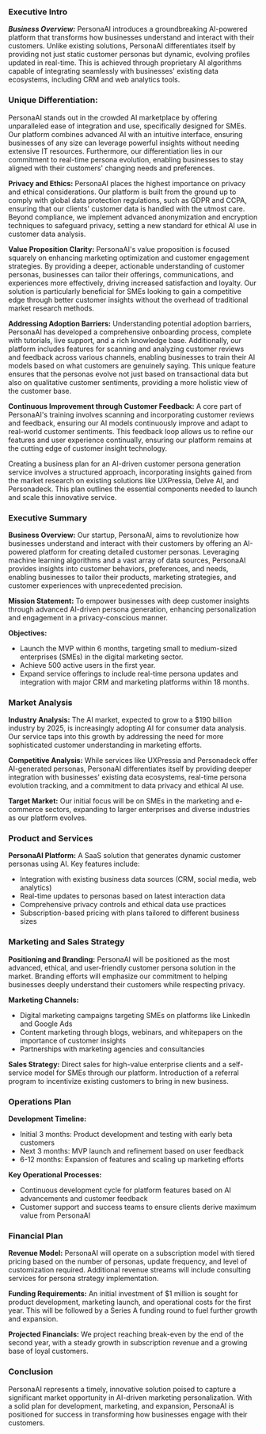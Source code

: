 ### Executive Intro 

***Business Overview:***
PersonaAI introduces a groundbreaking AI-powered platform that transforms how businesses understand and interact with their customers. Unlike existing solutions, PersonaAI differentiates itself by providing not just static customer personas but dynamic, evolving profiles updated in real-time. This is achieved through proprietary AI algorithms capable of integrating seamlessly with businesses' existing data ecosystems, including CRM and web analytics tools.

### Unique Differentiation:
PersonaAI stands out in the crowded AI marketplace by offering unparalleled ease of integration and use, specifically designed for SMEs. Our platform combines advanced AI with an intuitive interface, ensuring businesses of any size can leverage powerful insights without needing extensive IT resources. Furthermore, our differentiation lies in our commitment to real-time persona evolution, enabling businesses to stay aligned with their customers' changing needs and preferences.

**Privacy and Ethics:**
PersonaAI places the highest importance on privacy and ethical considerations. Our platform is built from the ground up to comply with global data protection regulations, such as GDPR and CCPA, ensuring that our clients' customer data is handled with the utmost care. Beyond compliance, we implement advanced anonymization and encryption techniques to safeguard privacy, setting a new standard for ethical AI use in customer data analysis.

**Value Proposition Clarity:**
PersonaAI's value proposition is focused squarely on enhancing marketing optimization and customer engagement strategies. By providing a deeper, actionable understanding of customer personas, businesses can tailor their offerings, communications, and experiences more effectively, driving increased satisfaction and loyalty. Our solution is particularly beneficial for SMEs looking to gain a competitive edge through better customer insights without the overhead of traditional market research methods.

**Addressing Adoption Barriers:**
Understanding potential adoption barriers, PersonaAI has developed a comprehensive onboarding process, complete with tutorials, live support, and a rich knowledge base. Additionally, our platform includes features for scanning and analyzing customer reviews and feedback across various channels, enabling businesses to train their AI models based on what customers are genuinely saying. This unique feature ensures that the personas evolve not just based on transactional data but also on qualitative customer sentiments, providing a more holistic view of the customer base.

**Continuous Improvement through Customer Feedback:**
A core part of PersonaAI's training involves scanning and incorporating customer reviews and feedback, ensuring our AI models continuously improve and adapt to real-world customer sentiments. This feedback loop allows us to refine our features and user experience continually, ensuring our platform remains at the cutting edge of customer insight technology.

Creating a business plan for an AI-driven customer persona generation service involves a structured approach, incorporating insights gained from the market research on existing solutions like UXPressia, Delve AI, and Personadeck. This plan outlines the essential components needed to launch and scale this innovative service.

### Executive Summary

**Business Overview:** Our startup, PersonaAI, aims to revolutionize how businesses understand and interact with their customers by offering an AI-powered platform for creating detailed customer personas. Leveraging machine learning algorithms and a vast array of data sources, PersonaAI provides insights into customer behaviors, preferences, and needs, enabling businesses to tailor their products, marketing strategies, and customer experiences with unprecedented precision.

**Mission Statement:** To empower businesses with deep customer insights through advanced AI-driven persona generation, enhancing personalization and engagement in a privacy-conscious manner.

**Objectives:**
- Launch the MVP within 6 months, targeting small to medium-sized enterprises (SMEs) in the digital marketing sector.
- Achieve 500 active users in the first year.
- Expand service offerings to include real-time persona updates and integration with major CRM and marketing platforms within 18 months.

### Market Analysis

**Industry Analysis:** The AI market, expected to grow to a $190 billion industry by 2025, is increasingly adopting AI for consumer data analysis. Our service taps into this growth by addressing the need for more sophisticated customer understanding in marketing efforts.

**Competitive Analysis:** While services like UXPressia and Personadeck offer AI-generated personas, PersonaAI differentiates itself by providing deeper integration with businesses' existing data ecosystems, real-time persona evolution tracking, and a commitment to data privacy and ethical AI use.

**Target Market:** Our initial focus will be on SMEs in the marketing and e-commerce sectors, expanding to larger enterprises and diverse industries as our platform evolves.

### Product and Services

**PersonaAI Platform:** A SaaS solution that generates dynamic customer personas using AI. Key features include:
- Integration with existing business data sources (CRM, social media, web analytics)
- Real-time updates to personas based on latest interaction data
- Comprehensive privacy controls and ethical data use practices
- Subscription-based pricing with plans tailored to different business sizes

### Marketing and Sales Strategy

**Positioning and Branding:** PersonaAI will be positioned as the most advanced, ethical, and user-friendly customer persona solution in the market. Branding efforts will emphasize our commitment to helping businesses deeply understand their customers while respecting privacy.

**Marketing Channels:**
- Digital marketing campaigns targeting SMEs on platforms like LinkedIn and Google Ads
- Content marketing through blogs, webinars, and whitepapers on the importance of customer insights
- Partnerships with marketing agencies and consultancies

**Sales Strategy:** Direct sales for high-value enterprise clients and a self-service model for SMEs through our platform. Introduction of a referral program to incentivize existing customers to bring in new business.

### Operations Plan

**Development Timeline:**
- Initial 3 months: Product development and testing with early beta customers
- Next 3 months: MVP launch and refinement based on user feedback
- 6-12 months: Expansion of features and scaling up marketing efforts

**Key Operational Processes:**
- Continuous development cycle for platform features based on AI advancements and customer feedback
- Customer support and success teams to ensure clients derive maximum value from PersonaAI

### Financial Plan

**Revenue Model:** PersonaAI will operate on a subscription model with tiered pricing based on the number of personas, update frequency, and level of customization required. Additional revenue streams will include consulting services for persona strategy implementation.

**Funding Requirements:** An initial investment of $1 million is sought for product development, marketing launch, and operational costs for the first year. This will be followed by a Series A funding round to fuel further growth and expansion.

**Projected Financials:** We project reaching break-even by the end of the second year, with a steady growth in subscription revenue and a growing base of loyal customers.

### Conclusion

PersonaAI represents a timely, innovative solution poised to capture a significant market opportunity in AI-driven marketing personalization. With a solid plan for development, marketing, and expansion, PersonaAI is positioned for success in transforming how businesses engage with their customers.
